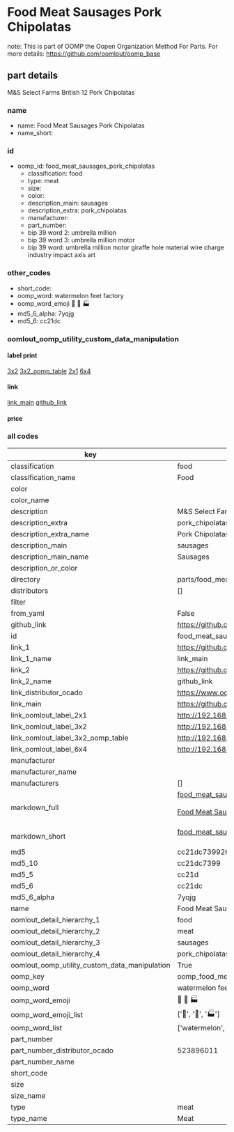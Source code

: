 # Food Meat Sausages Pork Chipolatas  

note: This is part of OOMP the Oopen Organization Method For Parts. For more details: https://github.com/oomlout/oomp_base

##  part details



M&S Select Farms British 12 Pork Chipolatas

### name
* name: Food Meat Sausages Pork Chipolatas
* name_short: 
### id
* oomp_id: food_meat_sausages_pork_chipolatas
  * classification: food
  * type: meat
  * size: 
  * color: 
  * description_main: sausages
  * description_extra: pork_chipolatas
  * manufacturer: 
  * part_number: 
  * bip 39 word 2: umbrella million
  * bip 39 word 3: umbrella million motor
  * bip 39 word: umbrella million motor giraffe hole material wire charge industry impact axis art

### other_codes
* short_code: 
* oomp_word: watermelon feet factory
* oomp_word_emoji :watermelon: :feet: :factory:
* md5_6_alpha: 7yqjg
* md5_6: cc21dc






### oomlout_oomp_utility_custom_data_manipulation
#### label print
[3x2](http://192.168.1.245:1112/?label=oomp%207yqjg)
[3x2_oomp_table](http://192.168.1.107:1112/?label=oomp%207yqjg)
[2x1](http://192.168.1.242:1112/?label=oomp%207yqjg)
[6x4](http://192.168.1.55:1112/?label=oomp%207yqjg)    

#### link

[link_main](https://github.com/oomlout/oomlout_oomp_current_version_messy/tree/main/parts/food_meat_sausages_pork_chipolatas) [github_link](https://github.com/oomlout/oomlout_oomp_part_src/tree/main/parts/food_meat_sausages_pork_chipolatas)                             

#### price







### all codes 
| key | value |  
| --- | --- |  
| classification | food |  
| classification_name | Food |  
| color |  |  
| color_name |  |  
| description | M&S Select Farms British 12 Pork Chipolatas |  
| description_extra | pork_chipolatas |  
| description_extra_name | Pork Chipolatas |  
| description_main | sausages |  
| description_main_name | Sausages |  
| description_or_color |   |  
| directory | parts/food_meat_sausages_pork_chipolatas |  
| distributors | [] |  
| filter |  |  
| from_yaml | False |  
| github_link | https://github.com/oomlout/oomlout_oomp_part_src/tree/main/parts/food_meat_sausages_pork_chipolatas |  
| id | food_meat_sausages_pork_chipolatas |  
| link_1 | https://github.com/oomlout/oomlout_oomp_current_version_messy/tree/main/parts/food_meat_sausages_pork_chipolatas |  
| link_1_name | link_main |  
| link_2 | https://github.com/oomlout/oomlout_oomp_part_src/tree/main/parts/food_meat_sausages_pork_chipolatas |  
| link_2_name | github_link |  
| link_distributor_ocado | https://www.ocado.com/search?entry=523896011 |  
| link_main | https://github.com/oomlout/oomlout_oomp_current_version_messy/tree/main/parts/food_meat_sausages_pork_chipolatas |  
| link_oomlout_label_2x1 | http://192.168.1.242:1112/?label=oomp%207yqjg |  
| link_oomlout_label_3x2 | http://192.168.1.245:1112/?label=oomp%207yqjg |  
| link_oomlout_label_3x2_oomp_table | http://192.168.1.107:1112/?label=oomp%207yqjg |  
| link_oomlout_label_6x4 | http://192.168.1.55:1112/?label=oomp%207yqjg |  
| manufacturer |  |  
| manufacturer_name |  |  
| manufacturers | [] |  
| markdown_full | [food_meat_sausages_pork_chipolatas](https://github.com/oomlout/oomlout_oomp_current_version_messy/tree/main/parts/food_meat_sausages_pork_chipolatas)<br>[](https://github.com/oomlout/oomlout_oomp_current_version_messy/tree/main/parts/food_meat_sausages_pork_chipolatas)<br>[Food Meat Sausages Pork Chipolatas](https://github.com/oomlout/oomlout_oomp_current_version_messy/tree/main/parts/food_meat_sausages_pork_chipolatas)<br><br> |  
| markdown_short | [food_meat_sausages_pork_chipolatas](https://github.com/oomlout/oomlout_oomp_current_version_messy/tree/main/parts/food_meat_sausages_pork_chipolatas)<br><br> |  
| md5 | cc21dc7399269f8623b6562320e32f61 |  
| md5_10 | cc21dc7399 |  
| md5_5 | cc21d |  
| md5_6 | cc21dc |  
| md5_6_alpha | 7yqjg |  
| name | Food Meat Sausages Pork Chipolatas |  
| oomlout_detail_hierarchy_1 | food |  
| oomlout_detail_hierarchy_2 | meat |  
| oomlout_detail_hierarchy_3 | sausages |  
| oomlout_detail_hierarchy_4 | pork_chipolatas |  
| oomlout_oomp_utility_custom_data_manipulation | True |  
| oomp_key | oomp_food_meat_sausages_pork_chipolatas |  
| oomp_word | watermelon feet factory |  
| oomp_word_emoji | :watermelon: :feet: :factory: |  
| oomp_word_emoji_list | [':watermelon:', ':feet:', ':factory:'] |  
| oomp_word_list | ['watermelon', 'feet', 'factory'] |  
| part_number |  |  
| part_number_distributor_ocado | 523896011 |  
| part_number_name |  |  
| short_code |  |  
| size |  |  
| size_name |  |  
| type | meat |  
| type_name | Meat |  
